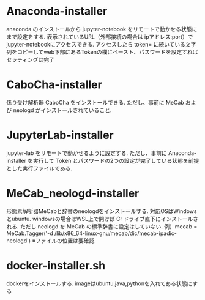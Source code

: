 # Anaconda-installer
anaconda のインストールから jupyter-notebook をリモートで動かせる状態にまで設定をする.
表示されているURL（外部接続の場合は ipアドレス:port）でjupyter-notebookにアクセスできる.
アクセスしたら token= に続いている文字列をコピーしてweb下部にあるTokenの欄にペースト、パスワードを設定すればセッティングは完了

# CaboCha-installer
係り受け解析器 CaboCha をインストールできる.
ただし、事前に MeCab および neologd がインストールされていること.

# JupyterLab-installer
jupyter-lab をリモートで動かせるように設定する.
ただし、事前に Anaconda-installer を実行して Token とパスワードの2つの設定が完了している状態を前提とした実行ファイルである.

# MeCab_neologd-installer
形態素解析器MeCabと辞書のneologdをインストールする.
対応OSはWindowsとubuntu. windowsの場合はWSL上で開けば C: ドライブ直下にインストールされる.
ただし neologd を MeCab の標準辞書に設定はしていない.
例）mecab = MeCab.Tagger('-d /lib/x86_64-linux-gnu/mecab/dic/mecab-ipadic-neologd')
※ファイルの位置は要確認

# docker-installer.sh
dockerをインストールする.
imageはubuntu,java,pythonを入れてある状態にする
